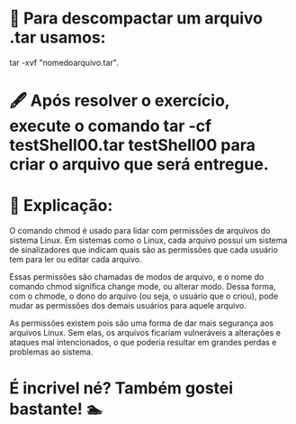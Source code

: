 # 🔰 Para descompactar um arquivo .tar usamos:

tar -xvf "nomedoarquivo.tar".

# 🖋️ Após resolver o exercício, execute o comando tar -cf testShell00.tar testShell00 para criar o arquivo que será entregue.

# 📝 Explicação: 

O comando chmod é usado para lidar com permissões de arquivos do sistema Linux.
Em sistemas como o Linux, cada arquivo possui um sistema de sinalizadores que indicam
quais são as permissões que cada usuário tem para ler ou editar cada arquivo. 

Essas permissões são chamadas de modos de arquivo, e o nome do comando chmod significa 
change mode, ou alterar modo. Dessa forma, com o chmode, o dono do arquivo (ou seja, 
o usuário que o criou), pode mudar as permissões dos demais usuários para aquele arquivo. 

As permissões existem pois são uma forma de dar mais segurança aos arquivos Linux.
Sem elas, os arquivos ficariam vulneráveis a alterações e ataques mal intencionados, 
o que poderia resultar em grandes perdas e problemas ao sistema. 

# É incrivel né? Também gostei bastante! 🏊
